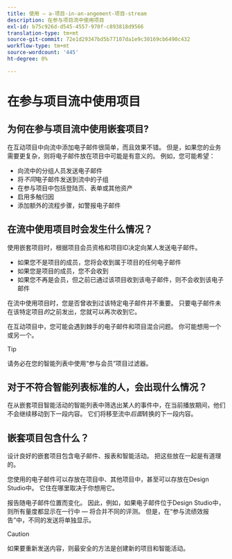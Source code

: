 ```yaml
---
title: 使用 — a-项目-in-an-angement-项目-stream
description: 在参与项目流中使用项目
exl-id: b75c926d-d545-4557-970f-c893818d9566
translation-type: tm+mt
source-git-commit: 72e1d29347bd5b77107da1e9c30169cb6490c432
workflow-type: tm+mt
source-wordcount: '445'
ht-degree: 0%

---
```


# 在参与项目流中使用项目

## 为何在参与项目流中使用嵌套项目?

在互动项目中向流中添加电子邮件很简单，而且效果不错。 但是，如果您的业务需要更复杂，则将电子邮件放在项目中可能是有意义的。 例如，您可能希望：

* 向流中的分组人员发送电子邮件
* 将&#x200B;_不同_&#x200B;电子邮件发送到流中的子组
* 在参与项目中包括登陆页、表单或其他资产
* 启用多触归因
* 添加额外的流程步骤，如警报电子邮件

## 在流中使用项目时会发生什么情况？

使用嵌套项目时，根据项目会员资格和项目ID决定向某人发送电子邮件。

* 如果您不是项目的成员，您将会收到属于项目的任何电子邮件
* 如果您是项目的成员，您不会收到
* 如果您不再是会员，但之前已通过该项目收到该电子邮件，则不会收到该电子邮件

在流中使用项目时，您是否曾收到过该特定电子邮件并不重要。 只要电子邮件未在该特定项目&#x200B;_的_&#x200B;之前发出，您就可以再次收到它。

在互动项目中，您可能会遇到棘手的电子邮件和项目混合问题。 你可能想用一个或另一个。

>[!TIP]
>
>请务必在您的智能列表中使用“参与会员”项目过滤器。

## 对于不符合智能列表标准的人，会出现什么情况？

在从嵌套项目智能活动的智能列表中筛选出某人的事件中，在当前播放期间，他们不会继续移动到下一段内容。 它们将移至流中&#x200B;_后面_&#x200B;转换的下一段内容。

## 嵌套项目包含什么？

设计良好的嵌套项目包含电子邮件、报表和智能活动。 把这些放在一起是有道理的。

您使用的电子邮件可以存放在项目中、其他项目中，甚至可以存放在Design Studio中。 它住在哪里取决于你想用它。

报告随电子邮件位置而变化。 因此，例如，如果电子邮件位于Design Studio中，则所有量度都显示在一行中 — 将合并不同的评测。 但是，在“参与流绩效报告”中，不同的发送将单独显示。

>[!CAUTION]
>
>如果要重新发送内容，则最安全的方法是创建新的项目和智能活动。
